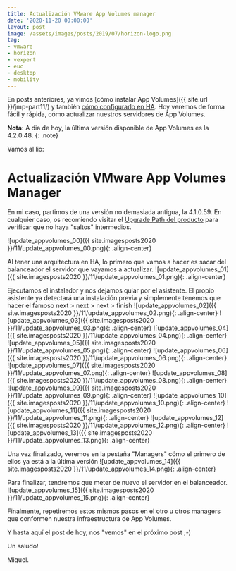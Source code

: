 ```yaml
---
title: Actualización VMware App Volumes manager
date: '2020-11-20 00:00:00'
layout: post
image: /assets/images/posts/2019/07/horizon-logo.png
tag:
- vmware
- horizon
- vexpert
- euc
- desktop
- mobility
---
```


En posts anteriores, ya vimos [cómo instalar App Volumes]({{ site.url }}/jmp-part11/) y también [cómo configurarlo en HA](https://miquelmariano.github.io/2020/10/21/vmware-app-volumes-en-ha/). Hoy veremos de forma fácil y rápida, cómo actualizar nuestros servidores de App Volumes.

**Nota:** A dia de hoy, la última versión disponible de App Volumes es la 4.2.0.48.
{: .note}


Vamos al lio:

# Actualización VMware App Volumes Manager

En mi caso, partimos de una versión no demasiada antigua, la 4.1.0.59. En cualquier caso, os recomiendo visitar el [Upgrade Path del producto](https://www.vmware.com/resources/compatibility/sim/interop_matrix.php#upgrade&solution=131) para verificar que no haya "saltos" intermedios.

![update_appvolumes_00]({{ site.imagesposts2020 }}/11/update_appvolumes_00.png){: .align-center}

Al tener una arquitectura en HA, lo primero que vamos a hacer es sacar del balanceador el servidor que vayamos a actualizar.
![update_appvolumes_01]({{ site.imagesposts2020 }}/11/update_appvolumes_01.png){: .align-center}

Ejecutamos el instalador y nos dejamos quiar por el asistente. El propio asistente ya detectará una instalación previa y simplemente tenemos que hacer el famoso next > next > next > finish
![update_appvolumes_02]({{ site.imagesposts2020 }}/11/update_appvolumes_02.png){: .align-center}
![update_appvolumes_03]({{ site.imagesposts2020 }}/11/update_appvolumes_03.png){: .align-center}
![update_appvolumes_04]({{ site.imagesposts2020 }}/11/update_appvolumes_04.png){: .align-center}
![update_appvolumes_05]({{ site.imagesposts2020 }}/11/update_appvolumes_05.png){: .align-center}
![update_appvolumes_06]({{ site.imagesposts2020 }}/11/update_appvolumes_06.png){: .align-center}
![update_appvolumes_07]({{ site.imagesposts2020 }}/11/update_appvolumes_07.png){: .align-center}
![update_appvolumes_08]({{ site.imagesposts2020 }}/11/update_appvolumes_08.png){: .align-center}
![update_appvolumes_09]({{ site.imagesposts2020 }}/11/update_appvolumes_09.png){: .align-center}
![update_appvolumes_10]({{ site.imagesposts2020 }}/11/update_appvolumes_10.png){: .align-center}
![update_appvolumes_11]({{ site.imagesposts2020 }}/11/update_appvolumes_11.png){: .align-center}
![update_appvolumes_12]({{ site.imagesposts2020 }}/11/update_appvolumes_12.png){: .align-center}
![update_appvolumes_13]({{ site.imagesposts2020 }}/11/update_appvolumes_13.png){: .align-center}

Una vez finalizado, veremos en la pestaña "Managers" cómo el primero de ellos ya está a la última versión
![update_appvolumes_14]({{ site.imagesposts2020 }}/11/update_appvolumes_14.png){: .align-center}

Para finalizar, tendremos que meter de nuevo el servidor en el balanceador.
![update_appvolumes_15]({{ site.imagesposts2020 }}/11/update_appvolumes_15.png){: .align-center}

Finalmente, repetiremos estos mismos pasos en el otro u otros managers que conformen nuestra infraestructura de App Volumes.

Y hasta aquí el post de hoy, nos "vemos" en el próximo post ;-)

Un saludo!

Miquel.


